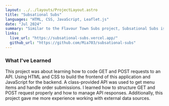 ```yaml
---
layout: ../../layouts/ProjectLayout.astro
title: "Subsational Subs"
languages: "HTML, CSS, JavaScript, Leaflet.js"
date: "Jul 2024"
summary: "Similar to the Flavour Town Subs project, Subsational Subs is a class portfolio project that also simulates the restaurant ordering process. Customers can browse the menu, select items, and submit orders. Data is sent through GET and POST requests to a class-provided API. The project also includes a Leaflet.js map for the location and contact details."
links:
  live_url: "https://subsational-subs.vercel.app/"
  github_url: "https://github.com/Mia703/subsational-subs"
---
```


### What I've Learned

This project was about learning how to code GET and POST requests to an API. Using HTML and CSS to build the frontend of this application and JavaScript for the backend. A class-provided API was used to get menu items and handle order submissions. I learned how to structure GET and POST request properly and how to manage API responses. Additionally, this project gave me more experience working with external data sources.
